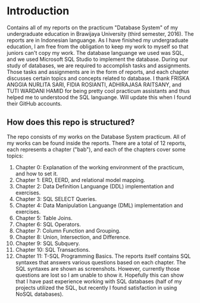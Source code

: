 # Introduction
Contains all of my reports on the practicum "Database System" of my undergraduate education in Brawijaya University (third semester, 2016). The reports are in Indonesian languange. As I have finished my undergraduate education, I am free from the obligation to keep my work to myself so that juniors can't copy my work. 
The database languange we used was SQL, and we used Microsoft SQL Studio to implement the database. During our study of databases, we are required to accomplish tasks and assignments. Those tasks and assignments are in the form of reports, and each chapter discusses certain topics and concepts related to database.
I thank FRISKA ANGGIA NURLITA SARI, FIDIA ROSIANTI, ADHIRAJASA RAITSANY, and TUTI WARDANI HAMID for being pretty cool practicum assistants and thus helped me to understood the SQL languange. Will update this when I found their GitHub accounts.

## How does this repo is structured?
The repo consists of my works on the Database System practicum. All of my works can be found inside the reports. There are a total of 12 reports, each represents a chapter ("bab"), and each of the chapters cover some topics:
1. Chapter 0: Explanation of the working environment of the practicum, and how to set it.
2. Chapter 1: ERD, EERD, and relational model mapping.
3. Chapter 2: Data Definition Languange (DDL) implementation and exercises.
4. Chapter 3: SQL SELECT Queries.
5. Chapter 4: Data Manipulation Languange (DML) implementation and exercises.
6. Chapter 5: Table Joins.
7. Chapter 6: SQL Operators.
8. Chapter 7: Column Function and Grouping.
9. Chapter 8: Union, Intersection, and Difference.
10. Chapter 9: SQL Subquery.
11. Chapter 10: SQL Transactions.
12. Chapter 11: T-SQL Programming Basics.
The reports itself contains SQL syntaxes that answers various questions based on each chapter. The SQL syntaxes are shown as screenshots. However, currently those questions are lost so I am unable to show it.
Hopefully this can show that I have past experience working with SQL databases (half of my projects utilized the SQL, but recently I found satisfaction in using NoSQL databases).
